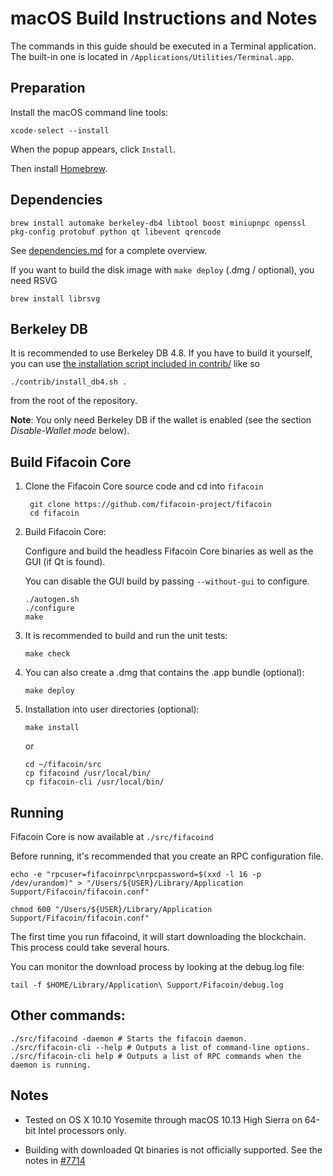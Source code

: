 macOS Build Instructions and Notes
====================================
The commands in this guide should be executed in a Terminal application.
The built-in one is located in `/Applications/Utilities/Terminal.app`.

Preparation
-----------
Install the macOS command line tools:

`xcode-select --install`

When the popup appears, click `Install`.

Then install [Homebrew](https://brew.sh).

Dependencies
----------------------

    brew install automake berkeley-db4 libtool boost miniupnpc openssl pkg-config protobuf python qt libevent qrencode

See [dependencies.md](dependencies.md) for a complete overview.

If you want to build the disk image with `make deploy` (.dmg / optional), you need RSVG

    brew install librsvg

Berkeley DB
-----------
It is recommended to use Berkeley DB 4.8. If you have to build it yourself,
you can use [the installation script included in contrib/](/contrib/install_db4.sh)
like so

```shell
./contrib/install_db4.sh .
```

from the root of the repository.

**Note**: You only need Berkeley DB if the wallet is enabled (see the section *Disable-Wallet mode* below).

Build Fifacoin Core
------------------------

1. Clone the Fifacoin Core source code and cd into `fifacoin`

        git clone https://github.com/fifacoin-project/fifacoin
        cd fifacoin

2.  Build Fifacoin Core:

    Configure and build the headless Fifacoin Core binaries as well as the GUI (if Qt is found).

    You can disable the GUI build by passing `--without-gui` to configure.

        ./autogen.sh
        ./configure
        make

3.  It is recommended to build and run the unit tests:

        make check

4.  You can also create a .dmg that contains the .app bundle (optional):

        make deploy

5.  Installation into user directories (optional):

        make install

    or

        cd ~/fifacoin/src
        cp fifacoind /usr/local/bin/
        cp fifacoin-cli /usr/local/bin/

Running
-------

Fifacoin Core is now available at `./src/fifacoind`

Before running, it's recommended that you create an RPC configuration file.

    echo -e "rpcuser=fifacoinrpc\nrpcpassword=$(xxd -l 16 -p /dev/urandom)" > "/Users/${USER}/Library/Application Support/Fifacoin/fifacoin.conf"

    chmod 600 "/Users/${USER}/Library/Application Support/Fifacoin/fifacoin.conf"

The first time you run fifacoind, it will start downloading the blockchain. This process could take several hours.

You can monitor the download process by looking at the debug.log file:

    tail -f $HOME/Library/Application\ Support/Fifacoin/debug.log

Other commands:
-------

    ./src/fifacoind -daemon # Starts the fifacoin daemon.
    ./src/fifacoin-cli --help # Outputs a list of command-line options.
    ./src/fifacoin-cli help # Outputs a list of RPC commands when the daemon is running.

Notes
-----

* Tested on OS X 10.10 Yosemite through macOS 10.13 High Sierra on 64-bit Intel processors only.

* Building with downloaded Qt binaries is not officially supported. See the notes in [#7714](https://github.com/bitcoin/bitcoin/issues/7714)

